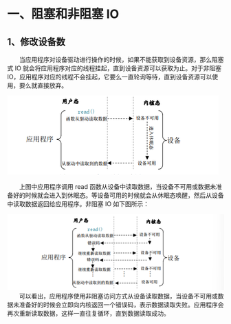 # 一、阻塞和非阻塞 IO
## 1、修改设备数
&emsp;&emsp;当应用程序对设备驱动进行操作的时候，如果不能获取到设备资源，那么阻塞式 IO 就会将应用程序对应的线程挂起，直到设备资源可以获取为止。对于非阻塞 IO，应用程序对应的线程不会挂起，它要么一直轮询等待，直到设备资源可以使用，要么就直接放弃。

![输入图片说明](/imgs/2025-07-05/CxieBnN6gO5gpgzn.png)

&emsp;&emsp;上图中应用程序调用 read 函数从设备中读取数据，当设备不可用或数据未准备好的时候就会进入到休眠态。等设备可用的时候就会从休眠态唤醒，然后从设备中读取数据返回给应用程序。非阻塞 IO 如下图所示：

![输入图片说明](/imgs/2025-07-05/nmbUm4UezS7ptEbx.png)
&emsp;&emsp;可以看出，应用程序使用非阻塞访问方式从设备读取数据，当设备不可用或数据未准备好的时候会立即向内核返回一个错误码，表示数据读取失败。应用程序会再次重新读取数据，这样一直往复循环，直到数据读取成功。


<!--stackedit_data:
eyJoaXN0b3J5IjpbMTM3OTU3ODY3NCwtMTAxNjg3NzY4MCwxNj
kzMjMzMTMwXX0=
-->